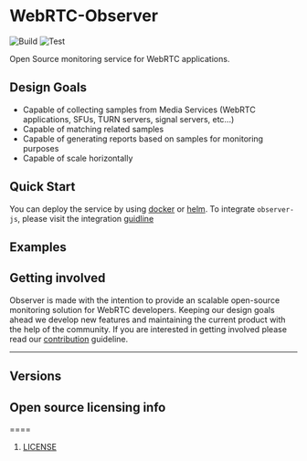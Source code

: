 WebRTC-Observer
==
![Build](https://github.com/ObserveRTC/observer/actions/workflows/build.yml/badge.svg)
![Test](https://github.com/ObserveRTC/observer/actions/workflows/test.yml/badge.svg)

Open Source monitoring service for WebRTC applications.

## Design Goals

 * Capable of collecting samples from Media Services (WebRTC applications, SFUs, TURN servers, signal servers, etc...)
 * Capable of matching related samples
 * Capable of generating reports based on samples for monitoring purposes
 * Capable of scale horizontally

## Quick Start

You can deploy the service by using [docker](https://github.com/ObserveRTC/docker-compose)
or [helm](https://github.com/ObserveRTC/helm).
To integrate `observer-js`, please visit the integration [guidline](https://github.com/ObserveRTC/integrations)

## Examples



## Getting involved

Observer is made with the intention to provide an scalable open-source monitoring solution for 
WebRTC developers. Keeping our design goals ahead we develop new features and maintaining the current 
product with the help of the community. If you are interested in getting involved 
please read our [contribution](CONTRIBUTING.md) guideline.

----

## Versions



## Open source licensing info
====

1. [LICENSE](LICENSE)




